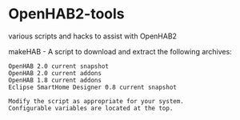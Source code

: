 # OpenHAB2-tools
various scripts and hacks to assist with OpenHAB2

makeHAB - A script to download and extract the following archives:  

	OpenHAB 2.0 current snapshot
	OpenHAB 2.0 current addons
	OpenHAB 1.8 current addons
	Eclipse SmartHome Designer 0.8 current snapshot

	Modify the script as appropriate for your system.
	Configurable variables are located at the top.

